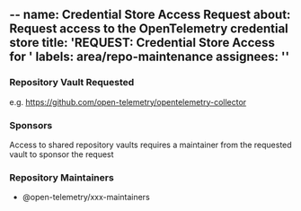 --
name: Credential Store Access Request
about: Request access to the OpenTelemetry credential store
title: 'REQUEST: Credential Store Access for <USERNAME>'
labels: area/repo-maintenance
assignees: ''
---

<!-- Please remember to change the title of this issue by replacing
 <USERNAME> with the actual github username -->

### Repository Vault Requested

e.g. https://github.com/open-telemetry/opentelemetry-collector

### Sponsors

Access to shared repository vaults requires a maintainer
from the requested vault to sponsor the request

### Repository Maintainers

<!-- Tag the current maintainers team here to make them aware of the request. -->

- @open-telemetry/xxx-maintainers
